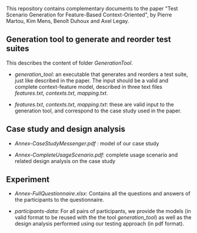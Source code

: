 This repository contains complementary documents to the paper "Test Scenario Generation for Feature-Based Context-Oriented", by Pierre Martou, Kim Mens, Benoît Duhoux and Axel Legay.

## Generation tool to generate and reorder test suites
This describes the content of folder *GenerationTool*.

- *generation_tool*: an executable that generates and reorders a test suite, just like described in the paper. The input should be a valid and complete context-feature model, described in three text files *features.txt*, *contexts.txt*, *mapping.txt*. 

- *features.txt*, *contexts.txt*, *mapping.txt*: these are valid input to the generation tool, and correspond to the case study used in the paper.

## Case study and design analysis

- *Annex-CaseStudyMessenger.pdf* : model of our case study

- *Annex-CompleteUsageScenario.pdf*: complete usage scenario and related design analysis on the case study

## Experiment

- *Annex-FullQuestionnaire.xlsx*: Contains all the questions and answers of the participants to the questionnaire.

- *participants-data*: For all pairs of participants, we provide the models (in valid format to be reused with the the tool *generation_tool*) as well as the design analysis performed using our testing approach (in pdf format).





